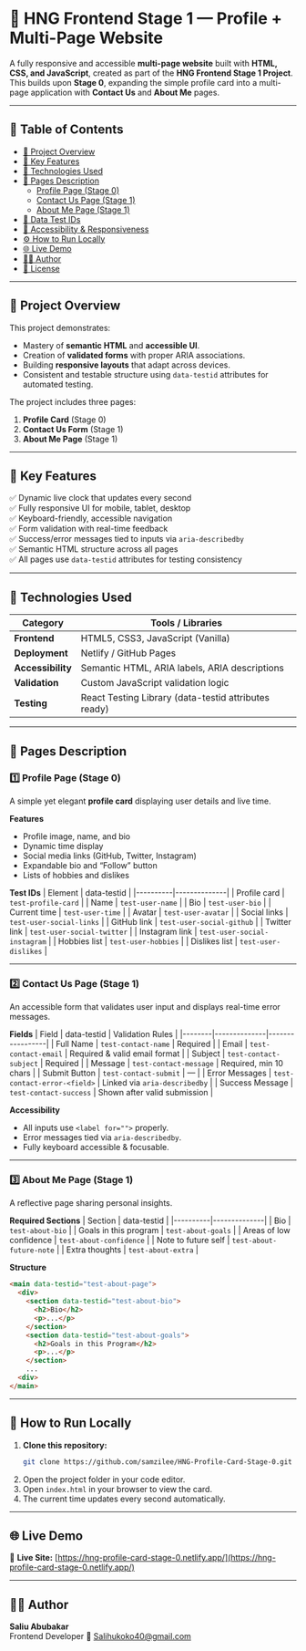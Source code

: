# 🚀 HNG Frontend Stage 1 — Profile + Multi-Page Website

A fully responsive and accessible **multi-page website** built with **HTML, CSS, and JavaScript**, created as part of the **HNG Frontend Stage 1 Project**.  
This builds upon **Stage 0**, expanding the simple profile card into a multi-page application with **Contact Us** and **About Me** pages.

---

## 🧭 Table of Contents

- [📖 Project Overview](#-project-overview)
- [🧠 Key Features](#-key-features)
- [🧩 Technologies Used](#-technologies-used)
- [📄 Pages Description](#-pages-description)
  - [Profile Page (Stage 0)](#1-profile-page-stage0)
  - [Contact Us Page (Stage 1)](#2-contact-us-page-stage1)
  - [About Me Page (Stage 1)](#3-about-me-page-stage1)
- [🧪 Data Test IDs](#-data-test-ids)
- [🧱 Accessibility & Responsiveness](#-accessibility--responsiveness)
- [⚙️ How to Run Locally](#️-how-to-run-locally)
- [🌐 Live Demo](#-live-demo)
- [👨‍💻 Author](#-author)
- [📎 License](#-license)

---

## 📖 Project Overview

This project demonstrates:

- Mastery of **semantic HTML** and **accessible UI**.
- Creation of **validated forms** with proper ARIA associations.
- Building **responsive layouts** that adapt across devices.
- Consistent and testable structure using `data-testid` attributes for automated testing.

The project includes three pages:

1. **Profile Card** (Stage 0)
2. **Contact Us Form** (Stage 1)
3. **About Me Page** (Stage 1)

---

## 🧠 Key Features

✅ Dynamic live clock that updates every second  
✅ Fully responsive UI for mobile, tablet, desktop  
✅ Keyboard-friendly, accessible navigation  
✅ Form validation with real-time feedback  
✅ Success/error messages tied to inputs via `aria-describedby`  
✅ Semantic HTML structure across all pages  
✅ All pages use `data-testid` attributes for testing consistency

---

## 🧩 Technologies Used

| Category          | Tools / Libraries                                    |
| ----------------- | ---------------------------------------------------- |
| **Frontend**      | HTML5, CSS3, JavaScript (Vanilla)                    |
| **Deployment**    | Netlify / GitHub Pages                               |
| **Accessibility** | Semantic HTML, ARIA labels, ARIA descriptions        |
| **Validation**    | Custom JavaScript validation logic                   |
| **Testing**       | React Testing Library (data-testid attributes ready) |

---

## 📄 Pages Description

### 1️⃣ Profile Page (Stage 0)

A simple yet elegant **profile card** displaying user details and live time.

**Features**

- Profile image, name, and bio
- Dynamic time display
- Social media links (GitHub, Twitter, Instagram)
- Expandable bio and “Follow” button
- Lists of hobbies and dislikes

**Test IDs**
| Element | data-testid |
|----------|--------------|
| Profile card | `test-profile-card` |
| Name | `test-user-name` |
| Bio | `test-user-bio` |
| Current time | `test-user-time` |
| Avatar | `test-user-avatar` |
| Social links | `test-user-social-links` |
| GitHub link | `test-user-social-github` |
| Twitter link | `test-user-social-twitter` |
| Instagram link | `test-user-social-instagram` |
| Hobbies list | `test-user-hobbies` |
| Dislikes list | `test-user-dislikes` |

---

### 2️⃣ Contact Us Page (Stage 1)

An accessible form that validates user input and displays real-time error messages.

**Fields**
| Field | data-testid | Validation Rules |
|--------|--------------|-----------------|
| Full Name | `test-contact-name` | Required |
| Email | `test-contact-email` | Required & valid email format |
| Subject | `test-contact-subject` | Required |
| Message | `test-contact-message` | Required, min 10 chars |
| Submit Button | `test-contact-submit` | — |
| Error Messages | `test-contact-error-<field>` | Linked via `aria-describedby` |
| Success Message | `test-contact-success` | Shown after valid submission |

**Accessibility**

- All inputs use `<label for="">` properly.
- Error messages tied via `aria-describedby`.
- Fully keyboard accessible & focusable.

---

### 3️⃣ About Me Page (Stage 1)

A reflective page sharing personal insights.

**Required Sections**
| Section | data-testid |
|----------|--------------|
| Bio | `test-about-bio` |
| Goals in this program | `test-about-goals` |
| Areas of low confidence | `test-about-confidence` |
| Note to future self | `test-about-future-note` |
| Extra thoughts | `test-about-extra` |

**Structure**

```html
<main data-testid="test-about-page">
  <div>
    <section data-testid="test-about-bio">
      <h2>Bio</h2>
      <p>...</p>
    </section>
    <section data-testid="test-about-goals">
      <h2>Goals in this Program</h2>
      <p>...</p>
    </section>
    ...
  <div>
</main>
```

---

## 🚀 How to Run Locally

1. **Clone this repository:**
   ```bash
   git clone https://github.com/samzilee/HNG-Profile-Card-Stage-0.git
   ```
2. Open the project folder in your code editor.
3. Open `index.html` in your browser to view the card.
4. The current time updates every second automatically.

---

## 🌐 Live Demo

🔗 **Live Site:** [https://hng-profile-card-stage-0.netlify.app/](https://hng-profile-card-stage-0.netlify.app/)

---

## 👨‍💻 Author

**Saliu Abubakar**  
Frontend Developer
📧 Salihukoko40@gmail.com
